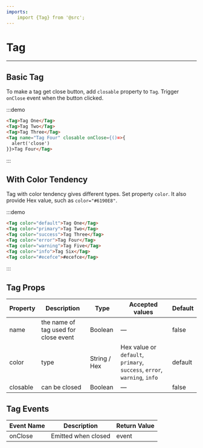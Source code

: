 ```yaml
---
imports:
    import {Tag} from '@src';
---
```

# Tag

----

## Basic Tag

To make a tag get close button, add `closable` property to `Tag`. Trigger `onClose` event when the button clicked.

:::demo
```html
<Tag>Tag One</Tag>
<Tag>Tag Two</Tag>
<Tag>Tag Three</Tag>
<Tag name="Tag Four" closable onClose={()=>{
  alert('close')
}}>Tag Four</Tag>
```
:::

## With Color Tendency

Tag with color tendency gives different types. Set property `color`. It also provide Hex value, such as `color="#6190E8"`.

:::demo
```html
<Tag color="default">Tag One</Tag>
<Tag color="primary">Tag Two</Tag>
<Tag color="success">Tag Three</Tag>
<Tag color="error">Tag Four</Tag>
<Tag color="warning">Tag Five</Tag>
<Tag color="info">Tag Six</Tag>
<Tag color="#ecefce">#ecefce</Tag>
```
:::

## Tag Props

| Property      | Description          | Type      | Accepted values                           | Default  |
|---------- |-------------- |---------- |--------------------------------  |-------- |
| name | the name of tag used for close event | Boolean | — | false |
| color | type | String / Hex | Hex value or `default`, `primary`, `success`, `error`, `warning`, `info` | default |
| closable | can be closed | Boolean | — | false |

## Tag Events

| Event Name      | Description          | Return Value  |
|---------- |-------------- |---------- |
| onClose | Emitted when closed | event |

